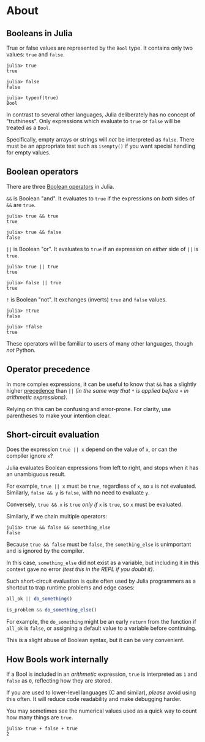 # About

## Booleans in Julia

True or false values are represented by the `Bool` type.
It contains only two values: `true` and `false`.

```julia-repl
julia> true
true

julia> false
false

julia> typeof(true)
Bool
```

In contrast to several other languages, Julia deliberately has no concept of "truthiness".
Only expressions which evaluate to `true` or `false` will be treated as a `Bool`.

Specifically, empty arrays or strings will *not* be interpreted as `false`.
There must be an appropriate test such as `isempty()` if you want special handling for empty values.

## Boolean operators

There are three [Boolean operators][boolean-operators] in Julia.

`&&` is Boolean "and".
It evaluates to `true` if the expressions on *both* sides of `&&` are `true`.

```julia-repl
julia> true && true
true

julia> true && false
false
```

`||` is Boolean "or".
It evaluates to `true` if an expression on *either* side of `||` is `true`.

```julia-repl
julia> true || true
true

julia> false || true
true
```

`!` is Boolean "not".
It exchanges (inverts) `true` and `false` values.

```julia-repl
julia> !true
false

julia> !false
true
```

These operators will be familiar to users of many other languages, though *not* Python.

## Operator precedence

In more complex expressions, it can be useful to know that `&&` has a slightly higher [precedence][operator-precedence] than `||` *(in the same way that `*` is applied before `+` in arithmetic expressions)*.

Relying on this can be confusing and error-prone.
For clarity, use parentheses to make your intention clear.

## Short-circuit evaluation

Does the expression `true || x` depend on the value of `x`, or can the compiler ignore `x`?

Julia evaluates Boolean expressions from left to right, and stops when it has an unambiguous result.

For example, `true || x` must be `true`, regardless of `x`, so `x` is not evaluated.
Similarly, `false && y` is `false`, with no need to evaluate `y`.

Conversely, `true && x` is `true` *only if* `x` is `true`, so `x` must be evaluated.

Similarly, if we chain multiple operators:

```julia-repl
julia> true && false && something_else
false
```

Because `true && false` must be `false`, the `something_else` is unimportant and is ignored by the compiler.

In this case, `something_else` did not exist as a variable, but including it in this context gave no error *(test this in the REPL if you doubt it)*.

Such short-circuit evaluation is quite often used by Julia programmers as a shortcut to trap runtime problems and edge cases:

```julia
all_ok || do_something()

is_problem && do_something_else()
```

For example, the `do_something` might be an early `return` from the function if `all_ok` is `false`, or assigning a default value to a variable before continuing.

This is a slight abuse of Boolean syntax, but it can be very convenient.

## How Bools work internally

If a Bool is included in an *arithmetic* expression, `true` is interpreted as `1` and `false` as `0`, reflecting how they are stored.

If you are used to lower-level languages (C and similar), *please* avoid using this often.
It will reduce code readability and make debugging harder.

You may sometimes see the numerical values used as a quick way to count how many things are `true`.

```julia-repl
julia> true + false + true
2
```

[operator-precedence]: https://docs.julialang.org/en/v1/manual/mathematical-operations/#Operator-Precedence-and-Associativity
[boolean-operators]: https://docs.julialang.org/en/v1/manual/mathematical-operations/#Boolean-Operators
